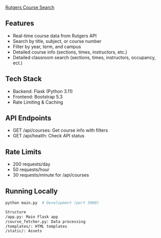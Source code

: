 [Rutgers Course Search](https://rutgers.replit.app/)

## Features
- Real-time course data from Rutgers API
- Search by title, subject, or course number
- Filter by year, term, and campus
- Detailed course info (sections, times, instructors, etc.)
- Detailed classroom search (sections, times, instructors, occupancy, ect.)

## Tech Stack
- Backend: Flask (Python 3.11)
- Frontend: Bootstrap 5.3
- Rate Limiting & Caching

## API Endpoints
- GET /api/courses: Get course info with filters
- GET /api/health: Check API status

## Rate Limits
- 200 requests/day
- 50 requests/hour
- 30 requests/minute for /api/courses

## Running Locally
```bash
python main.py  # Development (port 5000)

Structure
/app.py: Main Flask app
/course_fetcher.py: Data processing
/templates/: HTML templates
/static/: Assets
